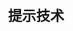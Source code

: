 ---
title: 提示技术
icon: gem
index: false
article: false
category:
  - 提示技术
tag:
  - Prompt
dir:
  order: 3
---